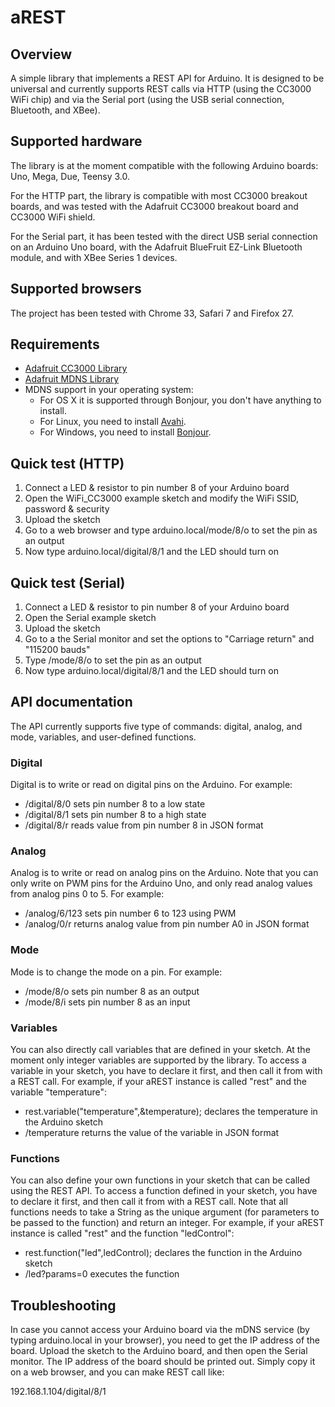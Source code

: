 # aREST

## Overview

A simple library that implements a REST API for Arduino. It is designed to be universal and currently supports REST calls via HTTP (using the CC3000 WiFi chip) and via the Serial port (using the USB serial connection, Bluetooth, and XBee).

## Supported hardware

The library is at the moment compatible with the following Arduino boards: Uno, Mega, Due, Teensy 3.0.

For the HTTP part, the library is compatible with most CC3000 breakout boards, and was tested with the Adafruit CC3000 breakout board and CC3000 WiFi shield.

For the Serial part, it has been tested with the direct USB serial connection on an Arduino Uno board, with the Adafruit BlueFruit EZ-Link Bluetooth module, and with XBee Series 1 devices.

## Supported browsers

The project has been tested with Chrome 33, Safari 7 and Firefox 27.

## Requirements

- [Adafruit CC3000 Library](https://github.com/adafruit/Adafruit_CC3000_Library)
- [Adafruit MDNS Library](https://github.com/adafruit/CC3000_MDNS)
- MDNS support in your operating system:
  - For OS X it is supported through Bonjour, you don't have anything to install.
  - For Linux, you need to install [Avahi](http://avahi.org/).
  - For Windows, you need to install [Bonjour](http://www.apple.com/support/bonjour/).

## Quick test (HTTP)

1. Connect a LED & resistor to pin number 8 of your Arduino board
2. Open the WiFi_CC3000 example sketch and modify the WiFi SSID, password & security
3. Upload the sketch
4. Go to a web browser and type arduino.local/mode/8/o to set the pin as an output
5. Now type arduino.local/digital/8/1 and the LED should turn on

## Quick test (Serial)

1. Connect a LED & resistor to pin number 8 of your Arduino board
2. Open the Serial example sketch
3. Upload the sketch
4. Go to a the Serial monitor and set the options to "Carriage return" and "115200 bauds"
5. Type /mode/8/o to set the pin as an output
6. Now type arduino.local/digital/8/1 and the LED should turn on

## API documentation

The API currently supports five type of commands: digital, analog, and mode, variables, and user-defined functions.

### Digital

Digital is to write or read on digital pins on the Arduino. For example:
  * /digital/8/0 sets pin number 8 to a low state
  * /digital/8/1 sets pin number 8 to a high state
  * /digital/8/r reads value from pin number 8 in JSON format

### Analog

Analog is to write or read on analog pins on the Arduino. Note that you can only write on PWM pins for the Arduino Uno, and only read analog values from analog pins 0 to 5. For example:
  * /analog/6/123 sets pin number 6 to 123 using PWM
  * /analog/0/r returns analog value from pin number A0 in JSON format

### Mode

Mode is to change the mode on a pin. For example:
  * /mode/8/o sets pin number 8 as an output
  * /mode/8/i sets pin number 8 as an input

### Variables

You can also directly call variables that are defined in your sketch. At the moment only integer variables are supported by the library. To access a variable in your sketch, you have to declare it first, and then call it from with a REST call. For example, if your aREST instance is called "rest" and the variable "temperature":
  * rest.variable("temperature",&temperature); declares the temperature in the Arduino sketch
  * /temperature returns the value of the variable in JSON format

### Functions

You can also define your own functions in your sketch that can be called using the REST API. To access a function defined in your sketch, you have to declare it first, and then call it from with a REST call. Note that all functions needs to take a String as the unique argument (for parameters to be passed to the function) and return an integer. For example, if your aREST instance is called "rest" and the function "ledControl":
  * rest.function("led",ledControl); declares the function in the Arduino sketch
  * /led?params=0 executes the function

## Troubleshooting

In case you cannot access your Arduino board via the mDNS service (by typing arduino.local in your browser), you need to get the IP address of the board. Upload the sketch to the Arduino board, and then open the Serial monitor. The IP address of the board should be printed out. Simply copy it on a web browser, and you can make REST call like:

192.168.1.104/digital/8/1

